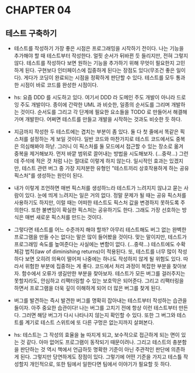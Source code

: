 # CHAPTER 04

## 테스트 구축하기

- 테스트를 작성하기 가장 좋은 시점은 프로그래밍을 시작하기 전이다. 나는 기능을 추가해야 할 때 테스트부터 작성한다. 얼핏 순서가 뒤바뀐 듯 들리지만, 전혀 그렇지 않다. 테스트를 작성하다 보면 원하는 기능을 추가하기 위해 무엇이 필요한지 고민하게 된다. 구현보다 인터페이스에 집중하게 된다는 장점도 있다(무조건 좋은 일이다). 게다가 코딩이 완료되는 시점을 정확하게 판단할 수 있다. 테스트를 모두 통과한 시점이 바로 코드를 완성한 시점이다.

- hs: 요즘 DDD 를 시도하고 있다. 여기서 DDD 라 도메인 주도 개발이 아니라 드로잉 주도 개발이다. 종이에 간략한 UML 과 비슷한, 일종의 순서도를 그리며 개발하는 것이다. 순서도를 그리고 각 단계에 필요한 요소들을 TODO 로 만들어서 해결해 가며 개발한다. 어쩌면 테스트를 만들고 개발을 시작하는 것과도 비슷한 듯 하다.

- 지금까지 작성한 두 테스트에는 겹치는 부분이 좀 있다. 둘 다 첫 줄에서 똑같은 픽스처를 설정하는 게 보일 것이다. 일반 코드와 마찬가지로 테스트 코드에서도 중복은 의심해봐야 하낟. 그러니 이 픽스처를 둘 모드에서 접근할 수 있는 장소로 옮겨 중복을 제거해보자. 먼저 바깥 범위로 끌어내는 방법을 시도해보자. (...중략...) 그런데 주석에 적은 것 처럼 나는 절대로 이렇게 하지 않는다. 일시적인 효과는 있겠지만, 테스트 관련 버그 중 가장 지저분한 유형인 "테스트끼리 상호작용하게 하는 공유 픽스처"를 생성하는 원인이 된다.

- 내가 이렇게 조언하면 매번 픽스처를 생성하느라 테스트가 느려지지 않냐고 묻는 사람이 있다. 눈에 띄게 느려지는 일은 거의 없다. 정말 문제가 될 때는 공유 픽스처를 사용하기도 하지만, 이럴 때는 어떠한 테스트도 픽스처 값을 변경하지 못하도록 주의한다. 또한 불변임이 확실한 픽스처는 공유하기도 한다. 그래도 가장 선호하는 방식은 매번 새로운 픽스처를 만드는 것이다.

- 그렇다면 테스트를 어느 수준까지 해야 할까? 아무리 테스트해도 버그 없는 완벽한 프로그램을 만들 수는 없다는 말은 많이 들어봤을 것이다. 맞는 말이지만, 테스트가 프로그래밍 속도를 높여준다는 사실에는 변함이 없다. (...중략...) 테스트에도 수확 체감 법칙(law of diminishing returns)이 적용된다. 또, 테스트를 너무 많이 작성하다 보면 오히려 의욕이 떨어져 나중에는 하나도 작성하지 않게 될 위험도 있다. 따라서 위험한 부분에 집중하는 게 좋다. 코드에서 처리 과정이 복잡한 부분을 찾아보자. 함수에서 오류가 생길만한 부분을 찾아보자. 테스트가 모든 버그를 걸러주지는 못할지라도, 안심하고 리팩터링할 수 있는 보호막은 되어준다. 그리고 리팩터링을 하면서 프로그램을 더욱 깊이 이해하게 되어 더 많은 버그를 찾게 된다.

- 버그를 발견하는 즉시 발견한 버그를 명확히 잡아내는 테스트부터 작성하는 습관을 들이자. 아주 중요한 습관이다! 나는 버그를 고치기 전에 항상 이런 테스트부터 만든다. 그러면 해당 버그가 다시 나타나지 않는지 확인할 수 있다. 또한 그 버그와 테스트를 계기로 테스트 스위트에 또 다른 구멍은 없는지까지 살펴본다.

- hs: 테스트는 그 작성의 효율을 늘 따지게 되고, 보수적으로 접근하게 되는 면이 있는 것 같다. 아마 없어도 프로그램이 동작되기 때문이려나. 그리고 테스트의 충분함을 판단하는 것 역시 책에서 언급하듯 명확한 기준이 아닌 주관적인 판단에 의존하게 된다. 그렇지만 당연하게도 장점이 있다. 그렇기에 어떤 기준을 가지고 테스틀 작성할지 개인적으로, 또한 팀에서 일한다면 팀에서 이야기가 필요할 듯 하다.
